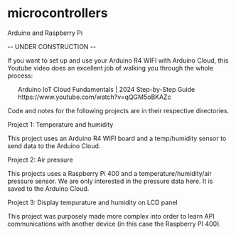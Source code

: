 # microcontrollers
Arduino and Raspberry Pi

-- UNDER CONSTRUCTION --

If you want to set up and use your Arduino R4 WIFI with Arduino Cloud, this Youtube video does an excellent job of walking you through the whole process:

  <ul>
  Arduino IoT Cloud Fundamentals | 2024 Step-by-Step Guide<br>
  https://www.youtube.com/watch?v=qQGM5oBKAZc
  </ul>

Code and notes for the following projects are in their respective directories.

Project 1: Temperature and humidity

This project uses an Arduino R4 WIFI board and a temp/humidity sensor to send data to the Arduino Cloud.

Project 2: Air pressure

This projects uses a Raspberry Pi 400 and a temperature/humidity/air pressure sensor. We are only interested in the pressure data here. It is saved to the Arduino Cloud.

Project 3: Display tempurature and humidity on LCD panel

This project was purposely made more complex into order to learn API communications with another device (in this case the Raspberry PI 400).



